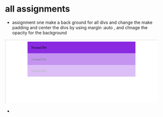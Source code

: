 # all assignments
- assignment one
make a back ground for all divs and change the make padding and center the divs by using margin :auto , and chnage the opacity for the background

![assignment one background and opacity](./images/assignment1.png)

- 



